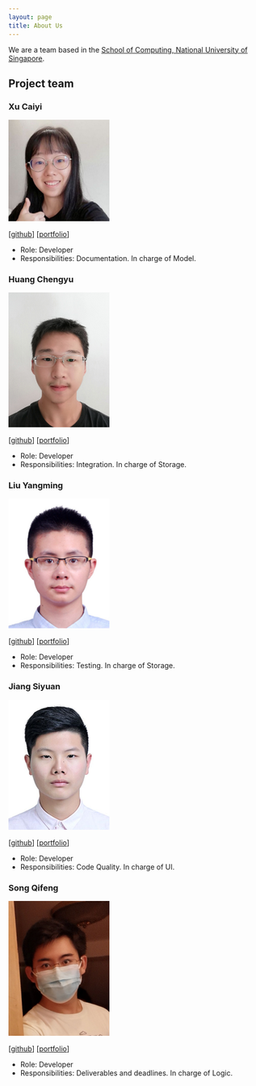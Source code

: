 ```yaml
---
layout: page
title: About Us
---
```


We are a team based in the [School of Computing, National University of Singapore](http://www.comp.nus.edu.sg).


## Project team


### Xu Caiyi

<img src="images/caiyi34777.png" width="200px">

[[github](https://github.com/Caiyi34777)]
[[portfolio](team/caiyi34777.md)]

* Role: Developer
* Responsibilities: Documentation. In charge of Model.


### Huang Chengyu

<img src="images/hcy123902.png" width="200px">

[[github](http://github.com/HCY123902)] [[portfolio](team/hcy123902.md)]

* Role: Developer
* Responsibilities: Integration. In charge of Storage.

### Liu Yangming

<img src="images/richardcom.png" width="200px">

[[github](http://github.com/richardcom)]
[[portfolio](team/richardcom.md)]

* Role: Developer
* Responsibilities: Testing. In charge of Storage.


### Jiang Siyuan

<img src="images/stefan-jiang.png" width="200px">

[[github](http://github.com/Stefan-Jiang)]
[[portfolio](team/Stefan-Jiang.md)]

* Role: Developer
* Responsibilities: Code Quality. In charge of UI.


### Song Qifeng

<img src="images/davidsqf.png" width="200px">

[[github](http://github.com/davidsqf)] [[portfolio](team/davidsqf.md)]

* Role: Developer
* Responsibilities: Deliverables and deadlines. In charge of Logic.
